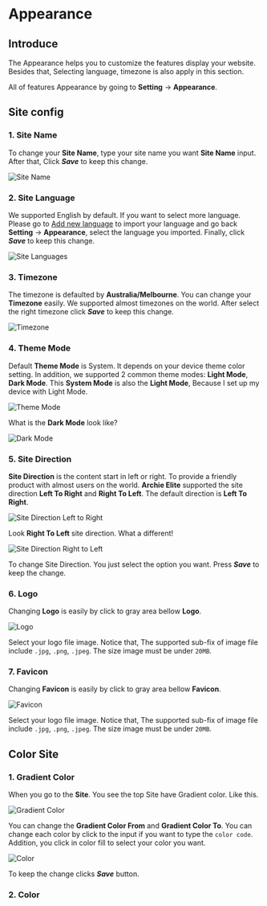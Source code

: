# Appearance

## Introduce

The Appearance helps you to customize the features display your website. Besides that, Selecting language, timezone is also apply in this section.

All of features Appearance by going to **Setting** -> **Appearance**.

## Site config

### 1. Site Name

To change your **Site Name**, type your site name you want **Site Name** input. After that, Click **_Save_** to keep this change.

![Site Name](images/sitename.png)

### 2. Site Language

We supported English by default. If you want to select more language. Please go to [Add new language](localization.md#adding-a-new-language) to import your language and go back **Setting** -> **Appearance**, select the language you imported. Finally, click **_Save_** to keep this change.

![Site Languages](images/site-language.png)

### 3. Timezone

The timezone is defaulted by **Australia/Melbourne**. You can change your **Timezone** easily. We supported almost timezones on the world. After select the right timezone click **_Save_** to keep this change.

![Timezone](images/timezone.png)

### 4. Theme Mode

Default **Theme Mode** is System. It depends on your device theme color setting. In addition, we supported  2 common theme modes: **Light Mode**, **Dark Mode**. This **System Mode**  is also the **Light Mode**, Because I set up my device with Light Mode.

![Theme Mode](images%2Ftheme-mode.png)

What is the **Dark Mode** look like?

![Dark Mode](images%2Fdark-mode.png)

### 5. Site Direction

**Site Direction** is the content start in left or right. To provide a friendly product with almost users on the world. **Archie Elite** supported the site direction **Left To Right** and **Right To Left**. The default direction is **Left To Right**.

![Site Direction Left to Right](images%2Fsite-direction.png)

Look **Right To Left** site direction.
What a different!

![Site Direction Right to Left](images%2Fright-to-left.png)

To change Site Direction. You just select the option you want. Press **_Save_** to keep the change.

### 6. Logo

Changing **Logo** is easily by click to gray area bellow **Logo**.

![Logo](images%2Flogo.png)

Select your logo file image. Notice that, The supported sub-fix of image file include `.jpg`, `.png`, `.jpeg`. The size image must be under `20MB`.

### 7. Favicon

Changing **Favicon** is easily by click to gray area bellow **Favicon**.

![Favicon](images%2Ffavicon.png)

Select your logo file image. Notice that, The supported sub-fix of image file include `.jpg`, `.png`, `.jpeg`. The size image must be under `20MB`.

## Color Site

### 1. Gradient Color

When you go to the **Site**. You see the top Site have Gradient color. Like this.

![Gradient Color](images%2Fgradient-color.png)

You can change the **Gradient Color From** and **Gradient Color To**. You can change each color by click to the input if you want to type the `color code`. Addition, you click in color fill to select your color you want.

![Color](images%2Fcolor-input.png)

To keep the change clicks **_Save_** button.

### 2. Color


